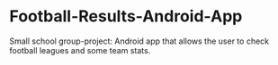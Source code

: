 # Football-Results-Android-App

Small school group-project: Android app that allows the user to check football leagues and some team stats.
